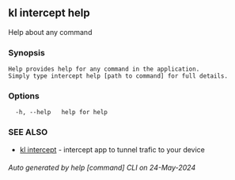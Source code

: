## kl intercept help

Help about any command

### Synopsis

```
Help provides help for any command in the application.
Simply type intercept help [path to command] for full details.
```

### Options

```
  -h, --help   help for help
```

### SEE ALSO

* [kl intercept](kl_intercept.md)  - intercept app to tunnel trafic to your device

###### Auto generated by help [command] CLI on 24-May-2024
